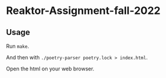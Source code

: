 # Reaktor-Assignment-fall-2022

## Usage
Run `make`.

And then with `./poetry-parser poetry.lock > index.html`.

Open the html on your web browser.
